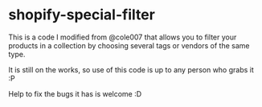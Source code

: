 # shopify-special-filter
This is a code I modified from @cole007 that allows you to filter your products in a collection by choosing several tags or vendors of the same type.

It is still on the works, so use of this code is up to any person who grabs it :P 

Help to fix the bugs it has is welcome :D

